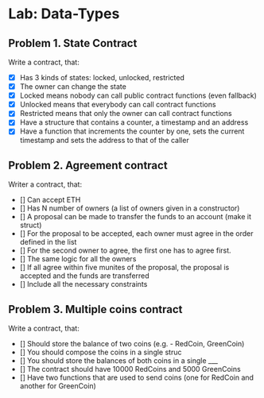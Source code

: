 # Lab: Data-Types

## Problem 1. State Contract

Write a contract, that:
 - [x] Has 3 kinds of states: locked, unlocked, restricted
 - [x] The owner can change the state
 - [x] Locked means nobody can call public contract functions (even fallback)
 - [x] Unlocked means that everybody can call contract functions
 - [x] Restricted means that only the owner can call contract functions
 - [x] Have a structure that contains a counter, a timestamp and an address
 - [x] Have a function that increments the counter by one, sets the current timestamp
 and sets the address to that of the caller

 ## Problem 2. Agreement contract

 Writer a contract, that:
- [] Can accept ETH
- [] Has N number of owners (a list of owners given in a constructor)
- [] A proposal can be made to transfer the funds to an account (make it struct)
- [] For the proposal to be accepted, each owner must agree in the order defined in the list
 - [] For the second owner to agree, the first one has to agree first.
 - [] The same logic for all the owners
- [] If all agree within five munites of the proposal, the proposal is accepted and the funds are transferred
- [] Include all the necessary constraints

 ## Problem 3. Multiple coins contract
 
 Write a contract, that:
- [] Should store the balance of two coins (e.g. - RedCoin, GreenCoin)
 - [] You should compose the coins in a single struc
 - [] You should store the balances of both coins in a single ___
- [] The contract should have 10000 RedCoins and 5000 GreenCoins
- [] Have two functions that are used to send coins (one for RedCoin and another for GreenCoin)
